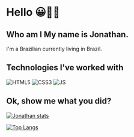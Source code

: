 # Hello 😀👋🏼 

## Who am I My name is Jonathan. 

I'm a Brazilian currently living in Brazil. 

## Technologies I've worked with 

![HTML5](https://img.shields.io/badge/HTML5-E34F26?style=for-the-badge&logo=html5&logoColor=white) 
![CSS3](https://img.shields.io/badge/CSS3-1572B6?style=for-the-badge&logo=css3&logoColor=white) 
![JS](https://img.shields.io/badge/JavaScript-F7DF1E?style=for-the-badge&logo=javascript&logoColor=black)

## Ok, show me what you did?

[![Jonathan stats](https://github-readme-stats.vercel.app/api?username=svjonathan&count_private=true&show_icons=true&theme=dracula)](https://github.com/svjonathan)

[![Top Langs](https://github-readme-stats.vercel.app/api/top-langs/?username=svjonathan&layout=compact&theme=dracula)](https://github.com/svjonathan/github-readme-stats)
